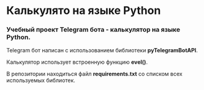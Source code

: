 # Калькулято на языке Python

### Учебный проект Telegram бота - калькулятор на языке Python.




Telegram бот написан с использованием библиотеки **pyTelegramBotAPI**.


Калькулятор использует встроенную функцию **evel()**.

В репозитории находиться файл **requirements.txt** со списком всех используемых библиотек.